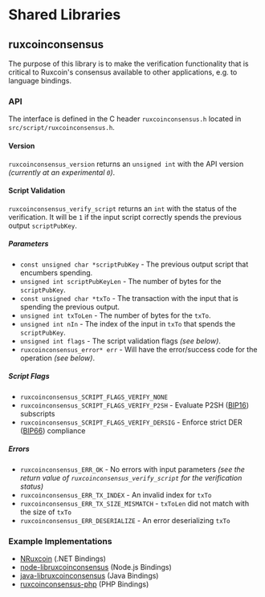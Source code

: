 Shared Libraries
================

## ruxcoinconsensus

The purpose of this library is to make the verification functionality that is critical to Ruxcoin's consensus available to other applications, e.g. to language bindings.

### API

The interface is defined in the C header `ruxcoinconsensus.h` located in  `src/script/ruxcoinconsensus.h`.

#### Version

`ruxcoinconsensus_version` returns an `unsigned int` with the API version *(currently at an experimental `0`)*.

#### Script Validation

`ruxcoinconsensus_verify_script` returns an `int` with the status of the verification. It will be `1` if the input script correctly spends the previous output `scriptPubKey`.

##### Parameters
- `const unsigned char *scriptPubKey` - The previous output script that encumbers spending.
- `unsigned int scriptPubKeyLen` - The number of bytes for the `scriptPubKey`.
- `const unsigned char *txTo` - The transaction with the input that is spending the previous output.
- `unsigned int txToLen` - The number of bytes for the `txTo`.
- `unsigned int nIn` - The index of the input in `txTo` that spends the `scriptPubKey`.
- `unsigned int flags` - The script validation flags *(see below)*.
- `ruxcoinconsensus_error* err` - Will have the error/success code for the operation *(see below)*.

##### Script Flags
- `ruxcoinconsensus_SCRIPT_FLAGS_VERIFY_NONE`
- `ruxcoinconsensus_SCRIPT_FLAGS_VERIFY_P2SH` - Evaluate P2SH ([BIP16](https://github.com/ruxcoin/bips/blob/master/bip-0016.mediawiki)) subscripts
- `ruxcoinconsensus_SCRIPT_FLAGS_VERIFY_DERSIG` - Enforce strict DER ([BIP66](https://github.com/ruxcoin/bips/blob/master/bip-0066.mediawiki)) compliance

##### Errors
- `ruxcoinconsensus_ERR_OK` - No errors with input parameters *(see the return value of `ruxcoinconsensus_verify_script` for the verification status)*
- `ruxcoinconsensus_ERR_TX_INDEX` - An invalid index for `txTo`
- `ruxcoinconsensus_ERR_TX_SIZE_MISMATCH` - `txToLen` did not match with the size of `txTo`
- `ruxcoinconsensus_ERR_DESERIALIZE` - An error deserializing `txTo`

### Example Implementations
- [NRuxcoin](https://github.com/NicolasDorier/NRuxcoin/blob/master/NRuxcoin/Script.cs#L814) (.NET Bindings)
- [node-libruxcoinconsensus](https://github.com/bitpay/node-libruxcoinconsensus) (Node.js Bindings)
- [java-libruxcoinconsensus](https://github.com/dexX7/java-libruxcoinconsensus) (Java Bindings)
- [ruxcoinconsensus-php](https://github.com/Bit-Wasp/ruxcoinconsensus-php) (PHP Bindings)
